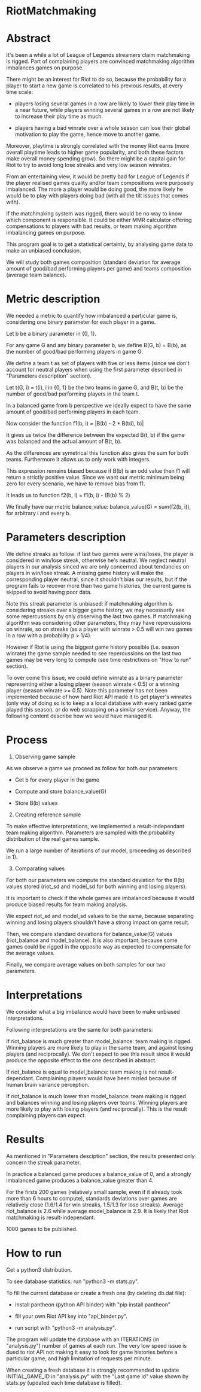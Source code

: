 # RiotMatchmaking

# Abstract

It's been a while a lot of League of Legends streamers claim matchmaking is rigged. Part of complaining players are convinced matchmaking algorithm imbalances games on purpose.

There might be an interest for Riot to do so, because the probability for a player to start a new game is correlated to his previous results, at every time scale: 

- players losing several games in a row are likely to lower their play time in a near future, while players winning several games in a row are not likely to increase their play time as much.

- players having a bad winrate over a whole season can lose their global motivation to play the game, hence move to another game.

Moreover, playtime is strongly correlated with the money Riot earns (more overall playtime leads to higher game popularity, and both these factors make overall money spending grow). So there might be a capital gain for Riot to try to avoid long lose streaks and very low season winrates.

From an entertaining view, it would be pretty bad for League of Legends if the player realised games quality and/or team compositions were purposely imbalanced. The more a player would be doing good, the more likely he would be to play with players doing bad (with all the tilt issues that comes with).

If the matchmaking system was rigged, there would be no way to know which component is responsible. It could be either MMR calculator offering compensations to players with bad results, or team making algorithm imbalancing games on purpose.

This program goal is to get a statistical certainty, by analysing game data to make an unbiased conclusion.

We will study both games composition (standard deviation for average amount of good/bad performing players per game) and teams composition (average team balance).

# Metric description

We needed a metric to quantify how imbalanced a particular game is, considering one binary parameter for each player in a game.

Let b be a binary parameter in {0, 1}.

For any game G and any binary parameter b, we define B(G, b) = B(b), as the number of good/bad performing players in game G.

We define a team t as set of players with five or less items (since we don't account for neutral players when using the first parameter described in "Parameters description" section).

Let t(G, i) = t(i), i in {0, 1} be the two teams in game G, and B(t, b) be the number of good/bad performing players in the team t.

In a balanced game from b perspective we ideally expect to have the same amount of good/bad performing players in each team.

Now consider the function f1(b, i) = |B(b) - 2 * B(t(i), b)|

It gives us twice the difference between the expected B(t, b) if the game was balanced and the actual amount of B(t, b).

As the differences are symetrical this function also gives the sum for both teams. Furthermore it allows us to only work with integers.

This expression remains biased because if B(b) is an odd value then f1 will return a strictly positive value. Since we want our metric minimum being zero for every scenario, we have to remove bias from f1.

It leads us to function f2(b, i) = f1(b, i) - (B(b) % 2)

We finally have our metric balance_value: balance_value(G) = sum(f2(b, i)), for arbitrary i and every b.

# Parameters description

We define streaks as follow: if last two games were wins/loses, the player is considered in win/lose streak, otherwise he's neutral. We neglect neutral players in our analysis sinced we are only concerned about tendancies on players in win/lose streak. A missing game history will make the corresponding player neutral, since it shouldn't bias our results, but if the program fails to recover more than two game histories, the current game is skipped to avoid having poor data.

Note this streak parameter is unbiased: if matchmaking algorithm is considering streaks over a bigger game history, we may necessarily see some repercussions by only observing the last two games. If matchmaking algorithm was considering other parameters, they may have repercussions on winrate, so on streaks (as a player with winrate > 0.5 will win two games in a row with a probability p > 1/4).

However if Riot is using the biggest game history possible (i.e. season winrate) the game sample needed to see repercussions on the last two games may be very long to compute (see time restrictions on "How to run" section).

To over come this issue, we could define winrate as a binary parameter representing either a losing player (season winrate < 0.5) or a winning player (season winrate >= 0.5). Note this parameter has not been implemented because of how hard Riot API made it to get player's winrates (only way of doing so is to keep a a local database with every ranked game played this season, or do web scrapping on a similar service). Anyway, the following content describe how we would have managed it.

# Process

1) Observing game sample

As we observe a game we proceed as follow for both our parameters:

- Get b for every player in the game

- Compute and store balance_value(G)

- Store B(b) values

2) Creating reference sample

To make effective interpretations, we implemented a result-independant team making algorithm. Parameters are sampled with the probability distribution of the real games sample.

We run a large number of iterations of our model, proceeding as described in 1).

3) Comparating values

For both our parameters we compute the standard deviation for the B(b) values stored (riot_sd and model_sd for both winning and losing players).

It is important to check if the whole games are imbalanced because it would produce biased results for team making analysis.

We expect riot_sd and model_sd values to be the same, because separating winning and losing players shouldn't have a strong impact on game result.

Then, we compare standard deviations for balance_value(G) values (riot_balance and model_balance). It is also important, because some games could be rigged in the opposite way as expected to compensate for the average values.

Finally, we compare average values on both samples for our two parameters.

# Interpretations

We consider what a big imbalance would have been to make unbiased interpretations.

Following interpretations are the same for both parameters:

If riot_balance is much greater than model_balance: team making is rigged. Winning players are more likely to play in the same team, and against losing players (and reciprocally).
We don't expect to see this result since it would produce the opposite effect to the one described in abstract.

If riot_balance is equal to model_balance: team making is not result-dependant. Complaining players would have been misled because of human brain variance perception.

If riot_balance is much lower than model_balance: team making is rigged and balances winning and losing players over teams. Winning players are more likely to play with losing players (and reciprocally).
This is the result complaining players can expect.

# Results

As mentioned in "Parameters desciption" section, the results presented only concern the streak parameter.

In practice a balanced game produces a balance_value of 0, and a strongly imbalanced game produces a balance_value greater than 4.

For the firsts 200 games (relatively small sample, even if it already took more than 6 hours to compute), standards deviations over games are relatively close (1.6/1.4 for win streaks, 1.5/1.3 for lose streaks).
Average riot_balance is 2.6 while average model_balance is 2.9. It is likely that Riot matchmaking is result-independant. 

1000 games to be published.

# How to run

Get a python3 distribution.

To see database statistics: run "python3 -m stats.py".

To fill the current database or create a fresh one (by deleting db.dat file):

- install pantheon (python API binder) with "pip install pantheon"

- fill your own Riot API key into "api_binder.py".

- run script with "python3 -m analysis.py".

The program will update the database with an ITERATIONS (in "analysis.py") number of games at each run. The very low speed issue is dued to riot API not making it easy to look for game histories before a particular game, and high limitation of requests per minute.

When creating a fresh database it is strongly recommended to update INITIAL_GAME_ID in "analysis.py" with the "Last game id" value shown by stats.py (updated each time database is filled).






